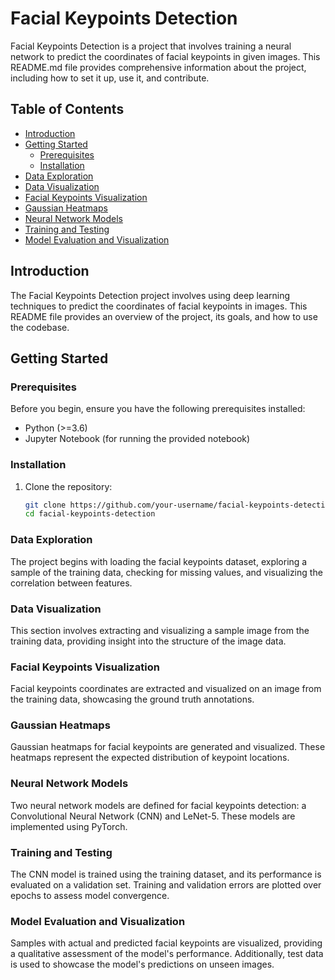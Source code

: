 # Facial Keypoints Detection

Facial Keypoints Detection is a project that involves training a neural network to predict the coordinates of facial keypoints in given images. This README.md file provides comprehensive information about the project, including how to set it up, use it, and contribute.

## Table of Contents
- [Introduction](#introduction)
- [Getting Started](#getting-started)
  - [Prerequisites](#prerequisites)
  - [Installation](#installation)
- [Data Exploration](#data-exploration)
- [Data Visualization](#data-visualization)
- [Facial Keypoints Visualization](#facial-keypoints-visualization)
- [Gaussian Heatmaps](#gaussian-heatmaps)
- [Neural Network Models](#neural-network-models)
- [Training and Testing](#training-and-testing)
- [Model Evaluation and Visualization](#model-evaluation-and-visualization)

## Introduction

The Facial Keypoints Detection project involves using deep learning techniques to predict the coordinates of facial keypoints in images. This README file provides an overview of the project, its goals, and how to use the codebase.

## Getting Started

### Prerequisites

Before you begin, ensure you have the following prerequisites installed:
- Python (>=3.6)
- Jupyter Notebook (for running the provided notebook)

### Installation

1. Clone the repository:
   ```bash
   git clone https://github.com/your-username/facial-keypoints-detection.git
   cd facial-keypoints-detection
   ```
### Data Exploration

The project begins with loading the facial keypoints dataset, exploring a sample of the training data, checking for missing values, and visualizing the correlation between features.

### Data Visualization

This section involves extracting and visualizing a sample image from the training data, providing insight into the structure of the image data.

### Facial Keypoints Visualization

Facial keypoints coordinates are extracted and visualized on an image from the training data, showcasing the ground truth annotations.

### Gaussian Heatmaps

Gaussian heatmaps for facial keypoints are generated and visualized. These heatmaps represent the expected distribution of keypoint locations.

### Neural Network Models

Two neural network models are defined for facial keypoints detection: a Convolutional Neural Network (CNN) and LeNet-5. These models are implemented using PyTorch.

### Training and Testing

The CNN model is trained using the training dataset, and its performance is evaluated on a validation set. Training and validation errors are plotted over epochs to assess model convergence.

### Model Evaluation and Visualization

Samples with actual and predicted facial keypoints are visualized, providing a qualitative assessment of the model's performance. Additionally, test data is used to showcase the model's predictions on unseen images.
